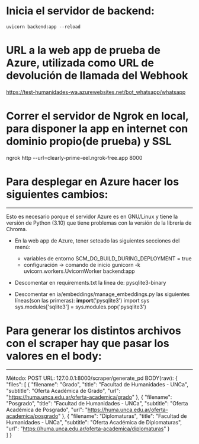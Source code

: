 # Inicia el servidor de backend:
    uvicorn backend:app --reload

# URL a la web app de prueba de Azure, utilizada como URL de devolución de llamada del Webhook
https://test-humanidades-wa.azurewebsites.net/bot_whatsapp/whatsapp

# Correr el servidor de Ngrok en local, para disponer la app en internet con dominio propio(de prueba) y SSL
ngrok http --url=clearly-prime-eel.ngrok-free.app 8000

# Para desplegar en Azure hacer los siguientes cambios:
-------------------------------------------------------
Esto es necesario porque el servidor Azure es en GNU/Linux y tiene la versión de Python (3.10)
que tiene problemas con la versión de la librería de Chroma. 

- En la web app de Azure, tener seteado las siguientes secciones del menú:
  * variables de entorno
    SCM_DO_BUILD_DURING_DEPLOYMENT = true
  * configuración -> comando de inicio
    gunicorn -k uvicorn.workers.UvicornWorker backend:app

- Descomentar en requirements.txt la linea de:
  pysqlite3-binary

- Descomentar en ia/embeddings/manage_embeddings.py las siguientes líneas(son las primeras):
  __import__('pysqlite3')
  import sys
  sys.modules['sqlite3'] = sys.modules.pop('pysqlite3')


# Para generar los distintos archivos con el scraper hay que pasar los valores en el body:
------------------------------------------------------------------------------------------
Método: POST
URL: 127.0.0.1:8000/scraper/generate_pd
BODY(raw): 
{
  "files": [
    {
      "filename": "Grado",
      "title": "Facultad de Humanidades - UNCa",
      "subtitle": "Oferta Académica de Grado",
      "url": "https://huma.unca.edu.ar/oferta-academica/grado"
    },
    {
      "filename": "Posgrado",
      "title": "Facultad de Humanidades - UNCa",
      "subtitle": "Oferta Académica de Posgrado",
      "url": "https://huma.unca.edu.ar/oferta-academica/posgrado"
    },
    {
      "filename": "Diplomaturas",
      "title": "Facultad de Humanidades - UNCa",
      "subtitle": "Oferta Académica de Diplomaturas",
      "url": "https://huma.unca.edu.ar/oferta-academica/diplomaturas"
    }   
  ]
}
